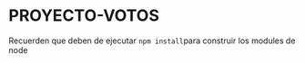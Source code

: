 # PROYECTO-VOTOS
Recuerden que deben de ejecutar ```npm install```para construir los modules de node